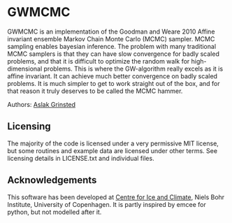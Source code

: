 
GWMCMC
======

GWMCMC is an implementation of the Goodman and Weare 2010 Affine
invariant ensemble Markov Chain Monte Carlo (MCMC) sampler. MCMC sampling
enables bayesian inference. The problem with many traditional MCMC samplers
is that they can have slow convergence for badly scaled problems, and that
it is difficult to optimize the random walk for high-dimensional problems.
This is where the GW-algorithm really excels as it is affine invariant. It
can achieve much better convergence on badly scaled problems. It is much
simpler to get to work straight out of the box, and for that reason it
truly deserves to be called the MCMC hammer. 


Authors: [Aslak Grinsted](http://www.glaciology.net) 


	
## Licensing

The majority of the code is licensed under a very permissive MIT license, but some routines and example data are licensed under other terms. See licensing details in LICENSE.txt and individual files. 


## Acknowledgements

This software has been developed at [Centre for Ice and Climate](http://www.iceandclimate.nbi.ku.dk), Niels Bohr Institute, University of Copenhagen. It is partly inspired by emcee for python, but not modelled after it. 

